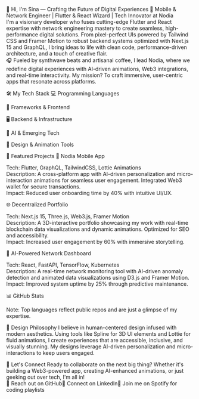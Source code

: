 👋 Hi, I'm Sina — Crafting the Future of Digital Experiences
🚀 Mobile & Network Engineer | Flutter & React Wizard | Tech Innovator at Nodia  
I'm a visionary developer who fuses cutting-edge Flutter and React expertise with network engineering mastery to create seamless, high-performance digital solutions. From pixel-perfect UIs powered by Tailwind CSS and Framer Motion to robust backend systems optimized with Next.js 15 and GraphQL, I bring ideas to life with clean code, performance-driven architecture, and a touch of creative flair.  
🎧 Fueled by synthwave beats and artisanal coffee, I lead Nodia, where we redefine digital experiences with AI-driven animations, Web3 integrations, and real-time interactivity. My mission? To craft immersive, user-centric apps that resonate across platforms.  
  

🛠️ My Tech Stack
💻 Programming Languages
  
📱 Frameworks & Frontend
  
🖥️ Backend & Infrastructure
  
🧠 AI & Emerging Tech
  
🎨 Design & Animation Tools
  

🌟 Featured Projects
🚀 Nodia Mobile App

Tech: Flutter, GraphQL, TailwindCSS, Lottie Animations  
Description: A cross-platform app with AI-driven personalization and micro-interaction animations for seamless user engagement. Integrated Web3 wallet for secure transactions.  
Impact: Reduced user onboarding time by 40% with intuitive UI/UX.

🌐 Decentralized Portfolio

Tech: Next.js 15, Three.js, Web3.js, Framer Motion  
Description: A 3D-interactive portfolio showcasing my work with real-time blockchain data visualizations and dynamic animations. Optimized for SEO and accessibility.  
Impact: Increased user engagement by 60% with immersive storytelling.

🤖 AI-Powered Network Dashboard

Tech: React, FastAPI, TensorFlow, Kubernetes  
Description: A real-time network monitoring tool with AI-driven anomaly detection and animated data visualizations using D3.js and Framer Motion.  
Impact: Improved system uptime by 25% through predictive maintenance.


📊 GitHub Stats
  
    
    
    
  

Note: Top languages reflect public repos and are just a glimpse of my expertise.  

🎨 Design Philosophy
I believe in human-centered design infused with modern aesthetics. Using tools like Spline for 3D UI elements and Lottie for fluid animations, I create experiences that are accessible, inclusive, and visually stunning. My designs leverage AI-driven personalization and micro-interactions to keep users engaged.  

🔗 Let's Connect
Ready to collaborate on the next big thing? Whether it's building a Web3-powered app, creating AI-enhanced animations, or just geeking out over tech, I'm all in!  
📩 Reach out on GitHub💼 Connect on LinkedIn🎵 Join me on Spotify for coding playlists
